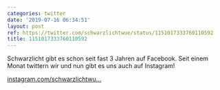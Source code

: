 ```yaml
---
categories: twitter
date: '2019-07-16 06:34:51'
layout: post
ref: https://twitter.com/schwarzlichtwue/status/1151017333760110592
title: 1151017333760110592
---
```

Schwarzlicht gibt es schon seit fast 3 Jahren auf Facebook. Seit einem Monat twittern wir und nun gibt es uns auch auf Instagram!

[instagram.com/schwarzlichtwu…](https://instagram.com/schwarzlichtwuerzburg) 